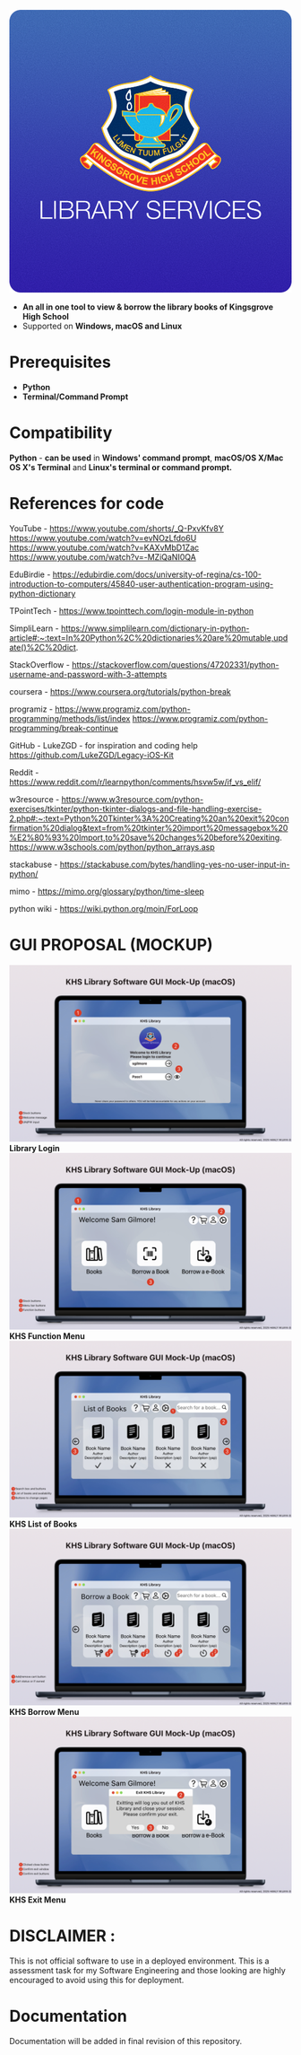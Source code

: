 ![KHS Library Services](khslibraryservices_icon.png)

- **An all in one tool to view & borrow the library books of Kingsgrove High School**
- Supported on **Windows, macOS and Linux**

# Prerequisites
- **Python**
- **Terminal/Command Prompt**

# Compatibility
**Python** - **can be used** in **Windows' command prompt**, **macOS/OS X/Mac OS X's Terminal** and **Linux's terminal or command prompt.**

# References for code
YouTube -
https://www.youtube.com/shorts/_Q-PxvKfv8Y
https://www.youtube.com/watch?v=evNOzLfdo6U
https://www.youtube.com/watch?v=KAXvMbD1Zac
https://www.youtube.com/watch?v=-MZiQaNI0QA

EduBirdie -
https://edubirdie.com/docs/university-of-regina/cs-100-introduction-to-computers/45840-user-authentication-program-using-python-dictionary

TPointTech -
https://www.tpointtech.com/login-module-in-python

SimpliLearn -
https://www.simplilearn.com/dictionary-in-python-article#:~:text=In%20Python%2C%20dictionaries%20are%20mutable,update()%2C%20dict.

StackOverflow -
https://stackoverflow.com/questions/47202331/python-username-and-password-with-3-attempts

coursera -
https://www.coursera.org/tutorials/python-break

programiz -
https://www.programiz.com/python-programming/methods/list/index
https://www.programiz.com/python-programming/break-continue

GitHub - LukeZGD - for inspiration and coding help
https://github.com/LukeZGD/Legacy-iOS-Kit

Reddit -
https://www.reddit.com/r/learnpython/comments/hsvw5w/if_vs_elif/

w3resource -
https://www.w3resource.com/python-exercises/tkinter/python-tkinter-dialogs-and-file-handling-exercise-2.php#:~:text=Python%20Tkinter%3A%20Creating%20an%20exit%20confirmation%20dialog&text=from%20tkinter%20import%20messagebox%20%E2%80%93%20Import,to%20save%20changes%20before%20exiting.
https://www.w3schools.com/python/python_arrays.asp

stackabuse -
https://stackabuse.com/bytes/handling-yes-no-user-input-in-python/

mimo -
https://mimo.org/glossary/python/time-sleep

python wiki -
https://wiki.python.org/moin/ForLoop

# GUI PROPOSAL (MOCKUP)
![KHS Login](khslibrarylogin.jpg)
**Library Login**
![KHS Functions](khslibraryfunctionmenu.jpg)
**KHS Function Menu**
![KHS List of Books](khslibrarylistofbooks.jpg)
**KHS List of Books**
![KHS Borrow Menu](khslibraryborrowbook.jpg)
**KHS Borrow Menu**
![KHS Exit](khslibraryexit.jpg)
**KHS Exit Menu**
# DISCLAIMER :
This is not official software to use in a deployed environment. This is a assessment task for my Software Engineering and those looking are highly encouraged to avoid using this for deployment.
# Documentation
Documentation will be added in final revision of this repository.